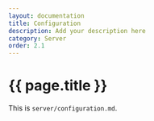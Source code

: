 ```yaml
---
layout: documentation
title: Configuration
description: Add your description here
category: Server
order: 2.1
---
```


# {{ page.title }}

This is `server/configuration.md`.
